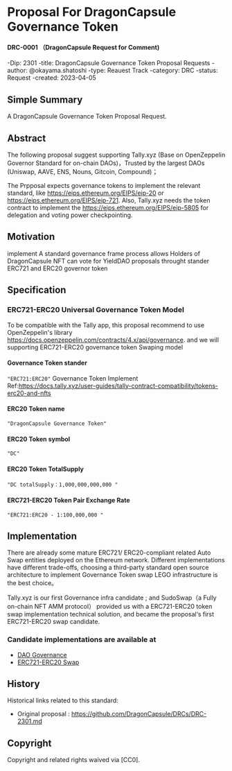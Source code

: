 # Proposal For DragonCapsule Governance Token # 
#### DRC-0001 （DragonCapsule Request for Comment) ####


-Dip: 2301
-title: DragonCapsule Governance Token Proposal Requests
-author:  @okayama.shatoshi
-type: Reauest Track
-category: DRC
-status: Request
-created: 2023-04-05


## Simple Summary

A DragonCapsule Governance Token Proposal Request.

## Abstract
The following proposal suggest supporting Tally.xyz  (Base on OpenZeppelin Governor Standard for on-chain DAOs)，Trusted by the largest DAOs (Uniswap, AAVE, ENS, Nouns, Gitcoin, Compound)；

The Prpposal expects governance tokens to implement the relevant standard, like https://eips.ethereum.org/EIPS/eip-20 or  https://eips.ethereum.org/EIPS/eip-721. Also, Tally.xyz needs the token contract to implement the https://eips.ethereum.org/EIPS/eip-5805 for delegation and voting power checkpointing. 


## Motivation
implement A standard governance frame process allows Holders of DragonCapsule NFT can vote for YieldDAO proposals throught stander ERC721 and ERC20 governor token

## Specification

### ERC721-ERC20 Universal Governance Token Model
To be compatible with the Tally app, this proposal recommend to use OpenZeppelin's library https://docs.openzeppelin.com/contracts/4.x/api/governance. and we will supporting ERC721-ERC20 governance token Swaping model

#### Governance Token stander 
 `"ERC721:ERC20"`
Governance Token Implement Ref:https://docs.tally.xyz/user-guides/tally-contract-compatibility/tokens-erc20-and-nfts

#### ERC20 Token name
 `"DragonCapsule Governance Token"`

#### ERC20 Token symbol
 `"DC"`

#### ERC20 Token TotalSupply
 `"DC totalSupply：1,000,000,000,000 "`

#### ERC721-ERC20 Token Pair Exchange Rate
 `"ERC721:ERC20 - 1:100,000,000 "`

## Implementation

There are already some mature  ERC721/ ERC20-compliant related Auto Swap entities deployed on the Ethereum network.
Different implementations have different trade-offs, choosing a third-party standard open source architecture to implement Governance Token swap LEGO infrastructure is the best choice。

Tally.xyz is our first  Governance infra candidate ; and SudoSwap（a Fully on-chain NFT AMM protocol） provided us with a ERC721-ERC20 token swap implementation technical solution, and became the proposal‘s first ERC721-ERC20 swap candidate.

### Candidate implementations are available at

- [DAO Governance](https://tally.xyz)
- [ERC721-ERC20 Swap](https://sudoswap.xyz)

## History
Historical links related to this standard:
- Original proposal : https://github.com/DragonCapsule/DRCs/DRC-2301.md

## Copyright
Copyright and related rights waived via [CC0].
